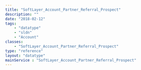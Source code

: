 ```yaml
---
title: "SoftLayer_Account_Partner_Referral_Prospect"
description: ""
date: "2018-02-12"
tags:
    - "datatype"
    - "sldn"
    - "Account"
classes:
    - "SoftLayer_Account_Partner_Referral_Prospect"
type: "reference"
layout: "datatype"
mainService : "SoftLayer_Account_Partner_Referral_Prospect"
---
```

